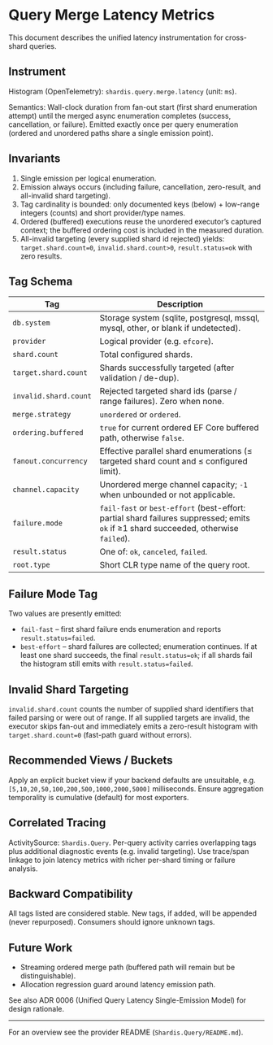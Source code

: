 # Query Merge Latency Metrics

This document describes the unified latency instrumentation for cross-shard queries.

## Instrument

Histogram (OpenTelemetry): `shardis.query.merge.latency` (unit: `ms`).

Semantics: Wall-clock duration from fan-out start (first shard enumeration attempt) until the merged async enumeration completes (success, cancellation, or failure). Emitted exactly once per query enumeration (ordered and unordered paths share a single emission point).

## Invariants

1. Single emission per logical enumeration.
2. Emission always occurs (including failure, cancellation, zero-result, and all-invalid shard targeting).
3. Tag cardinality is bounded: only documented keys (below) + low-range integers (counts) and short provider/type names.
4. Ordered (buffered) executions reuse the unordered executor’s captured context; the buffered ordering cost is included in the measured duration.
5. All-invalid targeting (every supplied shard id rejected) yields: `target.shard.count=0`, `invalid.shard.count>0`, `result.status=ok` with zero results.

## Tag Schema

| Tag | Description |
|-----|-------------|
| `db.system` | Storage system (sqlite, postgresql, mssql, mysql, other, or blank if undetected). |
| `provider` | Logical provider (e.g. `efcore`). |
| `shard.count` | Total configured shards. |
| `target.shard.count` | Shards successfully targeted (after validation / de-dup). |
| `invalid.shard.count` | Rejected targeted shard ids (parse / range failures). Zero when none. |
| `merge.strategy` | `unordered` or `ordered`. |
| `ordering.buffered` | `true` for current ordered EF Core buffered path, otherwise `false`. |
| `fanout.concurrency` | Effective parallel shard enumerations (≤ targeted shard count and ≤ configured limit). |
| `channel.capacity` | Unordered merge channel capacity; `-1` when unbounded or not applicable. |
| `failure.mode` | `fail-fast` or `best-effort` (best-effort: partial shard failures suppressed; emits `ok` if ≥1 shard succeeded, otherwise `failed`). |
| `result.status` | One of: `ok`, `canceled`, `failed`. |
| `root.type` | Short CLR type name of the query root. |

## Failure Mode Tag

Two values are presently emitted:

* `fail-fast` – first shard failure ends enumeration and reports `result.status=failed`.
* `best-effort` – shard failures are collected; enumeration continues. If at least one shard succeeds, the final `result.status=ok`; if all shards fail the histogram still emits with `result.status=failed`.

## Invalid Shard Targeting

`invalid.shard.count` counts the number of supplied shard identifiers that failed parsing or were out of range. If all supplied targets are invalid, the executor skips fan-out and immediately emits a zero-result histogram with `target.shard.count=0` (fast-path guard without errors).

## Recommended Views / Buckets

Apply an explicit bucket view if your backend defaults are unsuitable, e.g. `[5,10,20,50,100,200,500,1000,2000,5000]` milliseconds. Ensure aggregation temporality is cumulative (default) for most exporters.

## Correlated Tracing

ActivitySource: `Shardis.Query`. Per-query activity carries overlapping tags plus additional diagnostic events (e.g. invalid targeting). Use trace/span linkage to join latency metrics with richer per-shard timing or failure analysis.

## Backward Compatibility

All tags listed are considered stable. New tags, if added, will be appended (never repurposed). Consumers should ignore unknown tags.

## Future Work

* Streaming ordered merge path (buffered path will remain but be distinguishable).
* Allocation regression guard around latency emission path.

See also ADR 0006 (Unified Query Latency Single-Emission Model) for design rationale.

---
For an overview see the provider README (`Shardis.Query/README.md`).
